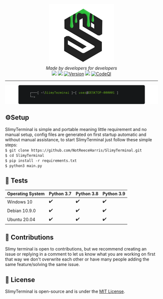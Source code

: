 <p align='center'>
<img src='https://github.com/NotReeceHarris/SlimyTerminal/blob/main/assets/logo/SlimyTerminal_V3.png?raw=true' height='200'><br>
<i>Made by developers for developers</i><br>
<a target="_blank" href="https://www.python.org/downloads/" title="Python version"><img src="https://img.shields.io/badge/python-3-green.svg"></a> <a target="_blank" href="LICENSE" title="License: MIT"><img src="https://img.shields.io/badge/License-MIT-blue.svg"></a> <a target="_blank" href=""><img alt="Version" src="https://img.shields.io/badge/Version-1.0-blue.svg"></a> <a target="_blank" href="LICENSE" title="License: MIT"><img src="https://img.shields.io/badge/License-MIT-blue.svg"></a> <a target="_blank" href="https://github.com/NotReeceHarris/SlimyTerminal/actions/workflows/codeql-analysis.yml"><img alt="CodeQl" src="https://github.com/NotReeceHarris/SlimyTerminal/actions/workflows/codeql-analysis.yml/badge.svg"></a> 
</p>
</p>

---

<img src='https://github.com/NotReeceHarris/SlimyTerminal/blob/main/assets/example/terminal-carbon.png?raw=true'>

## ⚙️Setup
SlimyTerminal is simple and portable meaning little requirement and no manual setup, config files are generated on first startup automatic and without manual assistance, to start SlimyTerminal just follow these simple steps: <br>
`$ git clone https://github.com/NotReeceHarris/SlimyTerminal.git` <br>
`$ cd SlimyTerminal` <br>
`$ pip install -r requirements.txt` <br>
`$ python3 main.py` <br>

## :memo: Tests

Operating System  | Python 3.7 | Python 3.8 | Python 3.9
------------- |  ------------- | ------------- | -------------
Windows 10  | ✔️ | ✔️ | ✔️ |
Debian 10.9.0  | ✔️ | ✔️ | ✔️ |
Ubuntu 20.04  | ✔️ | ✔️ | ✔️ |

## 🚀 Contributions

Slimy terminal is open to contributions, but we recommend creating an issue or replying in a comment to let us know what you are working on first that way we don't overwrite each other or have many people adding the same feature/solving the same issue. <br/>

## 📄 License

SlimyTerminal is open-source and is under the [MIT License](LICENSE).
